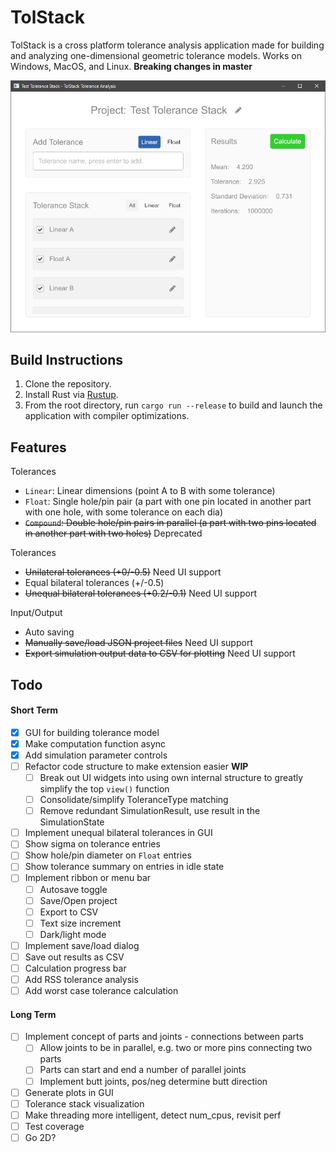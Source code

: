 # TolStack

TolStack is a cross platform tolerance analysis application made for building and analyzing one-dimensional geometric tolerance models. Works on Windows, MacOS, and Linux. **Breaking changes in master**

![Screenshot](docs/screenshot.png)

## Build Instructions

1. Clone the repository.
2. Install Rust via [Rustup](https://www.rust-lang.org/tools/install).
3. From the root directory, run `cargo run --release` to build and launch the application with compiler optimizations.

## Features

Tolerances

* `Linear`: Linear dimensions (point A to B with some tolerance)
* `Float`: Single hole/pin pair (a part with one pin located in another part with one hole, with some tolerance on each dia)
* ~~`Compound`: Double hole/pin pairs in parallel (a part with two pins located in another part with two holes)~~ Deprecated

Tolerances

* ~~Unilateral tolerances (+0/-0.5)~~ Need UI support
* Equal bilateral tolerances (+/-0.5)
* ~~Unequal bilateral tolerances (+0.2/-0.1)~~ Need UI support

Input/Output

* Auto saving
* ~~Manually save/load JSON project files~~ Need UI support
* ~~Export simulation output data to CSV for plotting~~ Need UI support

## Todo

#### Short Term

- [x] GUI for building tolerance model
- [X] Make computation function async
- [X] Add simulation parameter controls
- [ ] Refactor code structure to make extension easier **WIP**
  - [ ] Break out UI widgets into using own internal structure to greatly simplify the top `view()` function
  - [ ] Consolidate/simplify ToleranceType matching
  - [ ] Remove redundant SimulationResult, use result in the SimulationState
- [ ] Implement unequal bilateral tolerances in GUI
- [ ] Show sigma on tolerance entries
- [ ] Show hole/pin diameter on `Float` entries
- [ ] Show tolerance summary on entries in idle state
- [ ] Implement ribbon or menu bar
  - [ ] Autosave toggle
  - [ ] Save/Open project
  - [ ] Export to CSV
  - [ ] Text size increment
  - [ ] Dark/light mode
- [ ] Implement save/load dialog
- [ ] Save out results as CSV
- [ ] Calculation progress bar
- [ ] Add RSS tolerance analysis
- [ ] Add worst case tolerance calculation

#### Long Term

- [ ] Implement concept of parts and joints - connections between parts
  - [ ] Allow joints to be in parallel, e.g. two or more pins connecting two parts
  - [ ] Parts can start and end a number of parallel joints
  - [ ] Implement butt joints, pos/neg determine butt direction
- [ ] Generate plots in GUI
- [ ] Tolerance stack visualization
- [ ] Make threading more intelligent, detect num_cpus, revisit perf
- [ ] Test coverage
- [ ] Go 2D?
